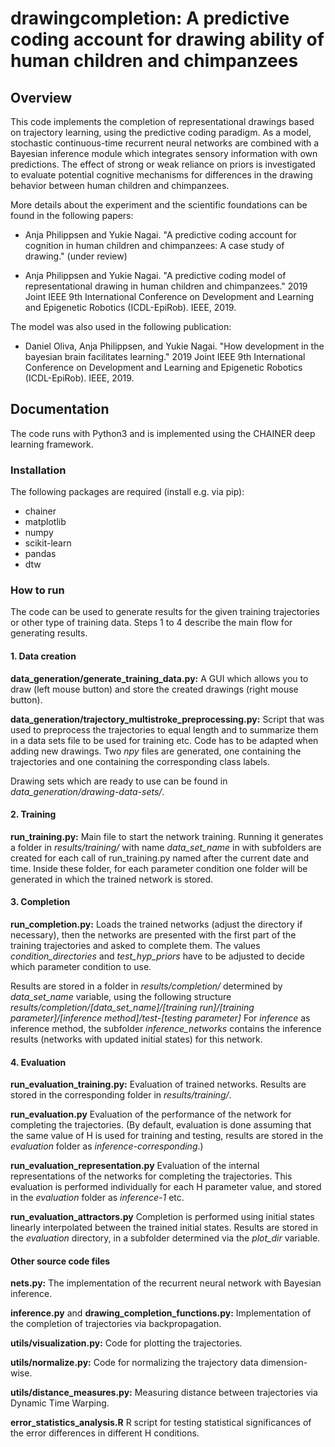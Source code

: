 # drawingcompletion: A predictive coding account for drawing ability of human children and chimpanzees #

## Overview ##

This code implements the completion of representational drawings based on trajectory learning, using the predictive coding paradigm.
As a model, stochastic continuous-time recurrent neural networks are combined with a Bayesian inference module which integrates sensory information with own predictions.
The effect of strong or weak reliance on priors is investigated to evaluate potential cognitive mechanisms for differences in the drawing behavior between human children and chimpanzees.

More details about the experiment and the scientific foundations can be found in the following papers:

* Anja Philippsen and Yukie Nagai. "A predictive coding account for cognition in human children and chimpanzees: A case study of drawing." (under review)

* Anja Philippsen and Yukie Nagai. "A predictive coding model of representational drawing in human children and chimpanzees." 2019 Joint IEEE 9th International Conference on Development and Learning and Epigenetic Robotics (ICDL-EpiRob). IEEE, 2019.

The model was also used in the following publication:

* Daniel Oliva, Anja Philippsen, and Yukie Nagai. "How development in the bayesian brain facilitates learning." 2019 Joint IEEE 9th International Conference on Development and Learning and Epigenetic Robotics (ICDL-EpiRob). IEEE, 2019.

## Documentation ##

The code runs with Python3 and is implemented using the CHAINER deep learning framework.

### Installation ###

The following packages are required (install e.g. via pip):

* chainer
* matplotlib
* numpy
* scikit-learn
* pandas
* dtw

### How to run ###

The code can be used to generate results for the  given training trajectories or other type of training data. Steps 1 to 4 describe the main flow for generating results.

#### 1. Data creation ####

**data_generation/generate_training_data.py:**
A GUI which allows you to draw (left mouse button) and store the created drawings (right mouse button).

**data_generation/trajectory_multistroke_preprocessing.py:**
Script that was used to preprocess the trajectories to equal length and to summarize them in a data sets file to be used for training etc. Code has to be adapted when adding new drawings.
Two *npy* files are generated, one containing the trajectories and one containing the corresponding class labels.

Drawing sets which are ready to use can be found in *data_generation/drawing-data-sets/*.

#### 2. Training ####

**run_training.py:**
Main file to start the network training. Running it generates a folder in *results/training/* with name *data_set_name* in with subfolders are created for each call of run_training.py named after the current date and time. Inside these folder, for each parameter condition one folder will be generated in which the trained network is stored.

#### 3. Completion ####

**run_completion.py:**
Loads the trained networks (adjust the directory if necessary), then the networks are presented with the first part of the training trajectories and asked to complete them. The values *condition_directories* and *test_hyp_priors* have to be adjusted to decide which parameter condition to use.

Results are stored in a folder in *results/completion/* determined by *data_set_name* variable, using the following structure
*results/completion/[data_set_name]/[training run]/[training parameter]/[inference method]/test-[testing parameter]*
For *inference* as inference method, the subfolder *inference_networks* contains the inference results (networks with updated initial states) for this network.

#### 4. Evaluation ####

**run_evaluation_training.py:**
Evaluation of trained networks. Results are stored in the corresponding folder in *results/training/*.

**run_evaluation.py**
Evaluation of the performance of the network for completing the trajectories.
(By default, evaluation is done assuming that the same value of H is used for training and testing, results are stored in the *evaluation* folder as *inference-corresponding*.)

**run_evaluation_representation.py**
Evaluation of the internal representations of the networks for completing the trajectories. This evaluation is performed individually for each H parameter value, and stored in the *evaluation* folder as *inference-1* etc.

**run_evaluation_attractors.py**
Completion is performed using initial states linearly interpolated between the trained initial states. Results are stored in the *evaluation* directory, in a subfolder determined via the *plot_dir* variable.

#### Other source code files ####

**nets.py:**
The implementation of the recurrent neural network with Bayesian inference.

**inference.py** and **drawing_completion_functions.py:**
Implementation of the completion of trajectories via backpropagation.

**utils/visualization.py:**
Code for plotting the trajectories.

**utils/normalize.py:**
Code for normalizing the trajectory data dimension-wise.

**utils/distance_measures.py:**
Measuring distance between trajectories via Dynamic Time Warping.

**error_statistics_analysis.R**
R script for testing statistical significances of the error differences in different H conditions.

